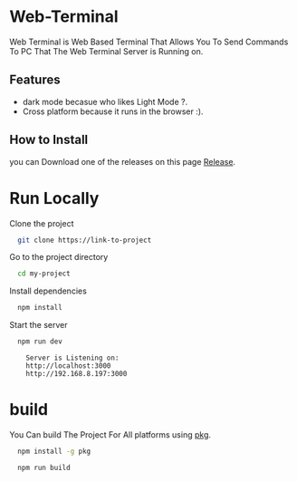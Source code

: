 # Web-Terminal

Web Terminal is Web Based Terminal That Allows You To Send Commands To PC That The Web Terminal
Server is Running on.

## Features

- dark mode becasue who likes Light Mode ?.
- Cross platform because it runs in the browser :).

## How to Install

you can Download one of the releases
on this page [Release](https://github.com/ayhamDev/Web-Terminal/releases).

# Run Locally

Clone the project

```bash
  git clone https://link-to-project
```

Go to the project directory

```bash
  cd my-project
```

Install dependencies

```bash
  npm install
```

Start the server

```bash
  npm run dev
```

```
    Server is Listening on:
    http://localhost:3000
    http://192.168.8.197:3000
```

# build

You Can build The Project For All platforms
using [pkg](https://www.npmjs.com/package/pkg).

```bash
  npm install -g pkg
```

```bash
  npm run build
```
